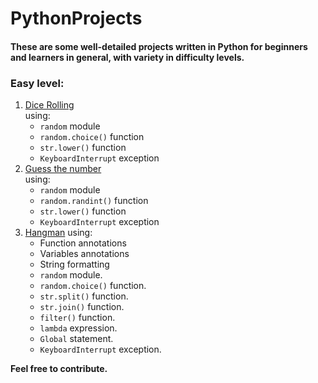 # PythonProjects
#### These are some well-detailed projects written in Python for beginners and learners in general, with variety in difficulty levels.
### Easy level:
1. [Dice Rolling](easy/dice)<br>
  using:
    - `random` module
    - `random.choice()` function
    - `str.lower()` function
    - `KeyboardInterrupt` exception
2. [Guess the number](easy/guess-the-number) <br>
  using:
    - `random` module
    - `random.randint()` function
    - `str.lower()` function
    - `KeyboardInterrupt` exception
3. [Hangman](easy/hangman)
  using:
    - Function annotations
    - Variables annotations
    - String formatting
    - `random` module.
    - `random.choice()` function.
    - `str.split()` function.
    - `str.join()` function.
    - `filter()` function.
    - `lambda` expression.
    - `Global` statement.
    - `KeyboardInterrupt` exception.

**Feel free to contribute.**
